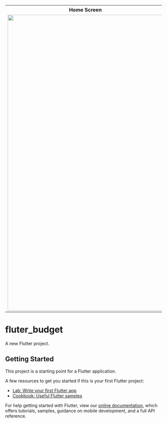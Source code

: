 
<table> 
    <tr>
    <th>Home Screen</th>
    <th>Category Details Screen</th> 
  </tr>
    <tr>
    <td><img src="https://user-images.githubusercontent.com/18363332/77971860-22377a00-72f0-11ea-8e74-041b710323bc.png" width="500" height="950"></td>
    <td><img src="https://user-images.githubusercontent.com/18363332/77972279-30d26100-72f1-11ea-9137-5f99bd3753cf.png" width="500" height="950"></td>

  </tr>
</table>



# fluter_budget

A new Flutter project.

## Getting Started

This project is a starting point for a Flutter application.

A few resources to get you started if this is your first Flutter project:

- [Lab: Write your first Flutter app](https://flutter.dev/docs/get-started/codelab)
- [Cookbook: Useful Flutter samples](https://flutter.dev/docs/cookbook)

For help getting started with Flutter, view our
[online documentation](https://flutter.dev/docs), which offers tutorials,
samples, guidance on mobile development, and a full API reference.
